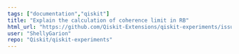 ```yaml
---
tags: ["documentation","qiskit"]
title: "Explain the calculation of coherence limit in RB"
html_url: "https://github.com/Qiskit-Extensions/qiskit-experiments/issues/133"
user: "ShellyGarion"
repo: "Qiskit/qiskit-experiments"
---
```


